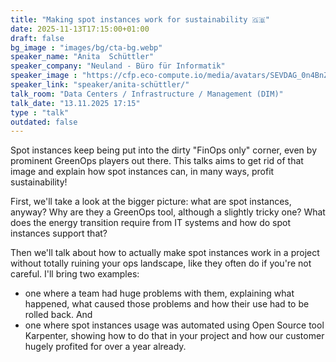 ```yaml
---
title: "Making spot instances work for sustainability 🇬🇧"
date: 2025-11-13T17:15:00+01:00
draft: false
bg_image : "images/bg/cta-bg.webp"
speaker_name: "Anita  Schüttler"
speaker_company: "Neuland - Büro für Informatik"
speaker_image : "https://cfp.eco-compute.io/media/avatars/SEVDAG_0n4BnZ1.jpeg"
speaker_link: "speaker/anita-schüttler/"
talk_room: "Data Centers / Infrastructure / Management (DIM)"
talk_date: "13.11.2025 17:15"
type : "talk"
outdated: false
---
```


Spot instances keep being put into the dirty "FinOps only" corner, even by prominent GreenOps players out there. This talks aims to get rid of that image and explain how spot instances can, in many ways, profit sustainability!

First, we'll take a look at the bigger picture: what are spot instances, anyway? Why are they a GreenOps tool, although a slightly tricky one? What does the energy transition require from IT systems and how do spot instances support that?

Then we'll talk about how to actually make spot instances work in a project without totally ruining your ops landscape, like they often do if you're not careful. I'll bring two examples:
- one where a team had huge problems with them, explaining what happened, what caused those problems and how their use had to be rolled back. And
- one where spot instances usage was automated using Open Source tool Karpenter, showing how to do that in your project and how our customer hugely profited for over a year already.
